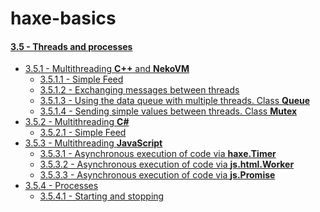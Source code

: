 haxe-basics
=========================

#### [3.5 - Threads and processes](.)
* [3.5.1 - Multithreading **C++** and **NekoVM**](./3.5.1_MultithreadingCppAndNeko)
  * [3.5.1.1 - Simple Feed](./3.5.1_MultithreadingCppAndNeko/3.5.1.1_SimpleFeed/Source/Main.hx)
  * [3.5.1.2 - Exchanging messages between threads](./3.5.1_MultithreadingCppAndNeko/3.5.1.2_ThreadsMessaging/Source/Main.hx)
  * [3.5.1.3 - Using the data queue with multiple threads. Class **Queue**](./3.5.1_MultithreadingCppAndNeko/3.5.1.3_Queue/Source/Main.hx)
  * [3.5.1.4 - Sending simple values between threads. Class **Mutex**](./3.5.1_MultithreadingCppAndNeko/3.5.1.4_Mutex/Source/Main.hx)
* [3.5.2 - Multithreading **C#**](./3.5.2_MultithreadingCs)
  * [3.5.2.1 - Simple Feed](./3.5.2_MultithreadingCs/3.5.2.1_SimpleFeed/Source/Main.hx)
* [3.5.3 - Multithreading **JavaScript**](./3.5.3_MultithreadingJs)
  * [3.5.3.1 - Asynchronous execution of code via **haxe.Timer**](./3.5.3_MultithreadingJs/3.5.3.1_haxe.Timer/Source/Main.hx)
  * [3.5.3.2 - Asynchronous execution of code via **js.html.Worker**](./3.5.3_MultithreadingJs/3.5.3.2_js.html.Worker/Source/Main.hx)
  * [3.5.3.3 - Asynchronous execution of code via **js.Promise**](./3.5.3_MultithreadingJs/3.5.3.3_js.Promise/Source/Main.hx)
* [3.5.4 - Processes](./3.5.4_Processes)
  * [3.5.4.1 - Starting and stopping](./3.5.4_Processes/3.5.4.1_StartAndStop/Source/Main.hx)